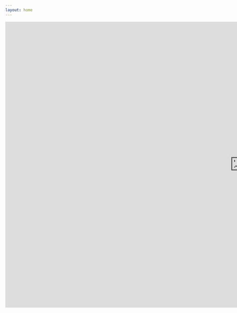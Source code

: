 ```yaml
---
layout: home
---
```


<iframe
    src="https://thinh-vu-vnstock.hf.space"
    frameborder="0"
    width="100%"
    height="900"
    style="min-width: 1500px;"
></iframe>

